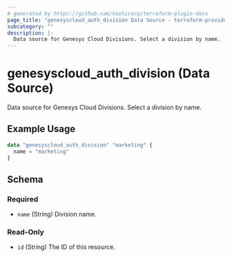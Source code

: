 ```yaml
---
# generated by https://github.com/hashicorp/terraform-plugin-docs
page_title: "genesyscloud_auth_division Data Source - terraform-provider-genesyscloud"
subcategory: ""
description: |-
  Data source for Genesys Cloud Divisions. Select a division by name.
---
```


# genesyscloud_auth_division (Data Source)

Data source for Genesys Cloud Divisions. Select a division by name.

## Example Usage

```terraform
data "genesyscloud_auth_division" "marketing" {
  name = "marketing"
}
```

<!-- schema generated by tfplugindocs -->
## Schema

### Required

- `name` (String) Division name.

### Read-Only

- `id` (String) The ID of this resource.


